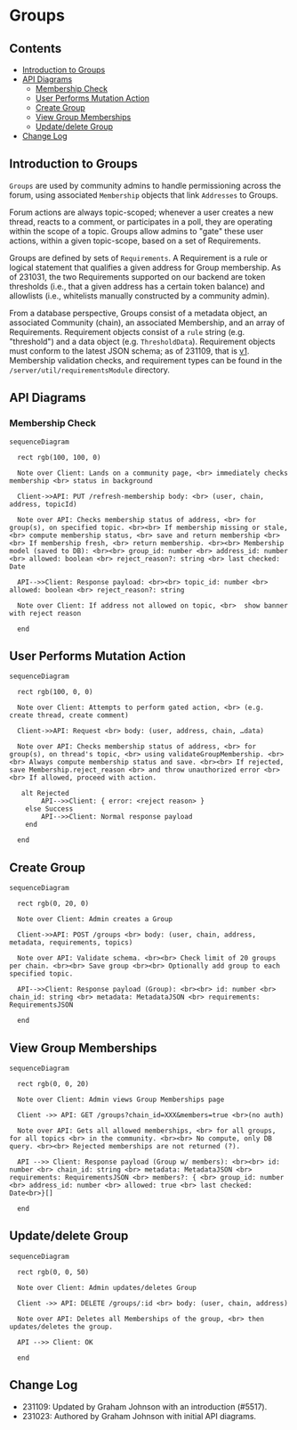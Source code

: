 # Groups

## Contents

- [Introduction to Groups](#introduction-to-groups)
- [API Diagrams](#api-diagrams)
  + [Membership Check](#membership-check)
  + [User Performs Mutation Action](#user-performs-mutation-action)
  + [Create Group](#create-group)
  + [View Group Memberships](#view-group-memberships)
  + [Update/delete Group](#updatedelete-group)
- [Change Log](#change-log)

## Introduction to Groups

`Groups` are used by community admins to handle permissioning across the forum, using associated `Membership` objects that link `Addresses` to Groups.

Forum actions are always topic-scoped; whenever a user creates a new thread, reacts to a comment, or participates in a poll, they are operating within the scope of a topic. Groups allow admins to "gate" these user actions, within a given topic-scope, based on a set of Requirements.

Groups are defined by sets of `Requirements`. A Requirement is a rule or logical statement that qualifies a given address for Group membership. As of 231031, the two Requirements supported on our backend are token thresholds (i.e., that a given address has a certain token balance) and allowlists (i.e., whitelists manually constructed by a community admin).

From a database perspective, Groups consist of a metadata object, an associated Community (chain), an associated Membership, and an array of Requirements. Requirement objects consist of a `rule` string (e.g. "threshold") and a data object (e.g. `ThresholdData`). Requirement objects must conform to the latest JSON schema; as of 231109, that is [v1](../packages/commonwealth/server/util/requirementsModule/requirementsSchema_v1.js). Membership validation checks, and requirement types can be found in the `/server/util/requirementsModule` directory.

## API Diagrams

### Membership Check

```mermaid
sequenceDiagram

  rect rgb(100, 100, 0)

  Note over Client: Lands on a community page, <br> immediately checks membership <br> status in background

  Client->>API: PUT /refresh-membership body: <br> (user, chain, address, topicId)

  Note over API: Checks membership status of address, <br> for group(s), on specified topic. <br><br> If membership missing or stale, <br> compute membership status, <br> save and return membership <br><br> If membership fresh, <br> return membership. <br><br> Membership model (saved to DB): <br><br> group_id: number <br> address_id: number <br> allowed: boolean <br> reject_reason?: string <br> last checked: Date

  API-->>Client: Response payload: <br><br> topic_id: number <br> allowed: boolean <br> reject_reason?: string

  Note over Client: If address not allowed on topic, <br>  show banner with reject reason

  end
```

## User Performs Mutation Action

```mermaid
sequenceDiagram

  rect rgb(100, 0, 0)

  Note over Client: Attempts to perform gated action, <br> (e.g. create thread, create comment)

  Client->>API: Request <br> body: (user, address, chain, …data)

  Note over API: Checks membership status of address, <br> for group(s), on thread's topic, <br> using validateGroupMembership. <br><br> Always compute membership status and save. <br><br> If rejected, save Membership.reject_reason <br> and throw unauthorized error <br><br> If allowed, proceed with action.

   alt Rejected
        API-->>Client: { error: <reject reason> }
    else Success
        API-->>Client: Normal response payload
    end

  end
```

## Create Group

```mermaid
sequenceDiagram

  rect rgb(0, 20, 0)

  Note over Client: Admin creates a Group

  Client->>API: POST /groups <br> body: (user, chain, address, metadata, requirements, topics)

  Note over API: Validate schema. <br><br> Check limit of 20 groups per chain. <br><br> Save group <br><br> Optionally add group to each specified topic.

  API-->>Client: Response payload (Group): <br><br> id: number <br> chain_id: string <br> metadata: MetadataJSON <br> requirements: RequirementsJSON

  end
```

## View Group Memberships

```mermaid
sequenceDiagram

  rect rgb(0, 0, 20)

  Note over Client: Admin views Group Memberships page

  Client ->> API: GET /groups?chain_id=XXX&members=true <br>(no auth)

  Note over API: Gets all allowed memberships, <br> for all groups, for all topics <br> in the community. <br><br> No compute, only DB query. <br><br> Rejected memberships are not returned (?).

  API -->> Client: Response payload (Group w/ members): <br><br> id: number <br> chain_id: string <br> metadata: MetadataJSON <br> requirements: RequirementsJSON <br> members?: { <br> group_id: number <br> address_id: number <br> allowed: true <br> last checked: Date<br>}[]

  end
```

## Update/delete Group

```mermaid
sequenceDiagram

  rect rgb(0, 0, 50)

  Note over Client: Admin updates/deletes Group

  Client ->> API: DELETE /groups/:id <br> body: (user, chain, address)

  Note over API: Deletes all Memberships of the group, <br> then updates/deletes the group.

  API -->> Client: OK

  end
```

## Change Log

- 231109: Updated by Graham Johnson with an introduction (#5517).
- 231023: Authored by Graham Johnson with initial API diagrams.

